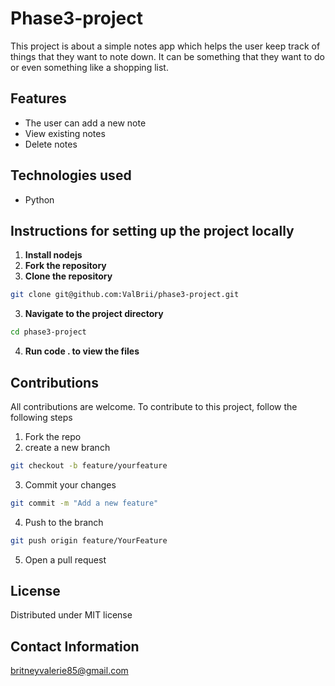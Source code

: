# Phase3-project
This project is about a simple notes app which helps the user keep track of things that they want to note down. It can be something that they want to do or even something like a shopping list.

## Features
- The user can add a new note
- View existing notes
- Delete notes

## Technologies used
- Python

## Instructions for setting up the project locally
1. **Install nodejs**
1. **Fork the repository**
2. **Clone the repository**
```bash
git clone git@github.com:ValBrii/phase3-project.git
```
3. **Navigate to the project directory**
```bash
cd phase3-project
```
4. **Run code . to view the files**


## Contributions
All contributions are welcome.
To contribute to this project, follow the following steps
1. Fork the repo
2. create a new branch 

```bash
git checkout -b feature/yourfeature
```
3. Commit your changes 

```bash 
git commit -m "Add a new feature"
```

4. Push to the branch
``` bash
git push origin feature/YourFeature 
```

5. Open a pull request

## License
Distributed under MIT license


## Contact Information
britneyvalerie85@gmail.com
